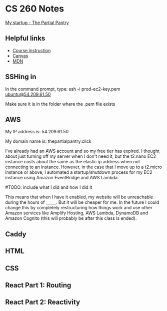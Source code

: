 # CS 260 Notes

[My startup - The Partial Pantry](http://54.209.61.50)

## Helpful links

- [Course instruction](https://github.com/webprogramming260)
- [Canvas](https://byu.instructure.com)
- [MDN](https://developer.mozilla.org)

## SSHing in

In the command prompt, type: ssh -i prod-ec2-key.pem ubuntu@54.209.61.50

Make sure it is in the folder where the .pem file exists

## AWS

My IP address is: 54.209.61.50

My domain name is: thepartialpantry.click

I've already had an AWS account and so my free tier has expired. I thought about just turning off my server when I don't need it, but the t2.nano EC2 instance costs about the same as the elastic ip address when not connecting to an instance. However, in the case that I move up to a t2.micro instance or above, I automated a startup/shutdown process for my EC2 instance using Amazon EventBridge and AWS Lambda.

#TODO: include what I did and how I did it

This means that when I have it enabled, my website will be unreachable during the hours of _____. But it will be cheaper for me.
In the future I could change this by completely restructuring how things work and use other Amazon services like Amplify Hosting, AWS Lambda, DynamoDB and Amazon Cognito (this will probably be after this class is ended).

## Caddy

## HTML

## CSS

## React Part 1: Routing

## React Part 2: Reactivity